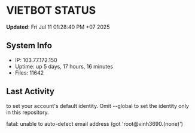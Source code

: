 # VIETBOT STATUS
**Updated**: Fri Jul 11 01:28:40 PM +07 2025

## System Info
- IP: 103.77.172.150
- Uptime: up 5 days, 17 hours, 16 minutes
- Files: 11642

## Last Activity

to set your account's default identity.
Omit --global to set the identity only in this repository.

fatal: unable to auto-detect email address (got 'root@vinh3690.(none)')
